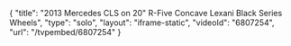 {
    "title": "2013 Mercedes CLS on 20\" R-Five Concave Lexani Black Series Wheels",
    "type": "solo",
    "layout": "iframe-static",
    "videoId": "6807254",
    "url": "\/tvpembed\/6807254"
}